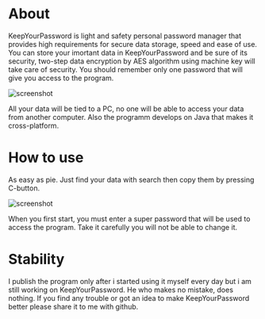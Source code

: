 # About
KeepYourPassword is light and safety personal password manager that provides high requirements for secure data storage, speed and 
ease of use. You can store your imortant data in KeepYourPassword and be sure of its security, two-step data encryption by 
AES algorithm using machine key will take care of security. You should remember only one password that will give you access 
to the program. 

![screenshot](https://hsto.org/web/e0a/af8/5cc/e0aaf85cc94b45389ef56ff25dde18fe.png)

All your data will be tied to a PC, no one will be able to access your data from another computer. 
Also the programm develops on Java that makes it cross-platform.  

# How to use
As easy as pie. Just find your data with search then copy them by pressing C-button. 

![screenshot](https://hsto.org/web/131/82f/5ce/13182f5ce7244947a3f3aeb9ae87563c.gif)

When you first start, you must enter a super password that will be used to access the program. Take it carefully 
you will not be able to change it.

# Stability
I publish the program only after i started using it myself every day but i am still working on KeepYourPassword. 
He who makes no mistake, does nothing. If you find any trouble or got an idea to make KeepYourPassword better 
please share it to me with github. 

